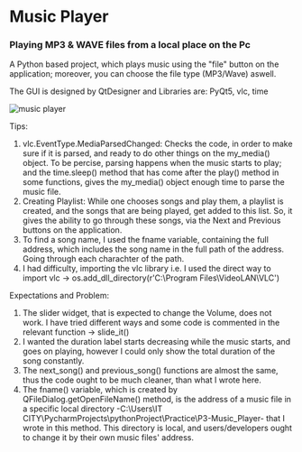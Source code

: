 # Music Player
### Playing MP3 & WAVE files from a local place on the Pc

A Python based project, which plays music using the "file" button on the application; moreover, you can choose the file type (MP3/Wave) aswell.

The GUI is designed by QtDesigner and Libraries are: PyQt5, vlc, time

![music player](https://github.com/ParnianSrb/Music-Player/assets/82469872/95af2c24-bb89-4e1d-9d9e-a70f69bccee4) 


Tips:
1. vlc.EventType.MediaParsedChanged: Checks the code, in order to make sure if it is parsed, and ready to do other things on the my_media() object. To be percise, parsing happens when the music starts to play; and the time.sleep() method that has come after the play() method in some functions, gives the my_media() object enough time to parse the music file.
2. Creating Playlist: While one chooses songs and play them, a playlist is created, and the songs that are being played, get added to this list. So, it gives the ability to go through these songs, via the Next and Previous buttons on the application.
3. To find a song name, I used the fname variable, containing the full address, which includes the song name in the full path of the address. Going through each charachter of the path.
4. I had difficulty, importing the vlc library i.e. I used the direct way to import vlc → os.add_dll_directory(r'C:\Program Files\VideoLAN\VLC')

Expectations and Problem:
1. The slider widget, that is expected to change the Volume, does not work. I have tried different ways and some code is commented in the relevant function → slide_it()
2. I wanted the duration label starts decreasing while the music starts, and goes on playing, however I could only show the total duration of the song constantly.
3. The next_song() and previous_song() functions are almost the same, thus the code ought to be much cleaner, than what I wrote here.
4. The fname() variable, which is created by QFileDialog.getOpenFileName() method, is the address of a music file in a specific local directory -C:\\Users\IT CITY\PycharmProjects\pythonProject\Practice\P3-Music_Player- that I wrote in this method. This directory is local, and users/developers ought to change it by their own music files' address.
